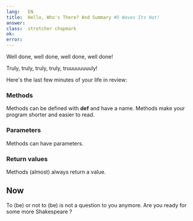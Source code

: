 ```yaml
---
lang:   EN
title:  Hello, Who's There? And Summary #5 Waves Its Hat!
answer: 
class:  stretcher chapmark
ok:     
error:  
---
```


Well done, well done, well done, well done!

Truly, truly, truly, truly, truuuuuuuuly!

Here's the last few minutes of your life in review:

### Methods
Methods can be defined with __def__ and have a name. Methods make your program shorter
and easier to read.

### Parameters
Methods can have parameters.

### Return values
Methods (almost) always return a value.

## Now
To (be) or not to (be) is not a question to you anymore. Are you ready for some more Shakespeare ?

